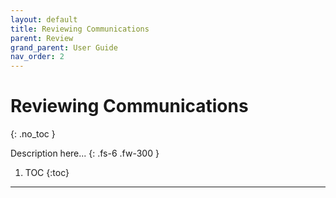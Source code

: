 ```yaml
---
layout: default
title: Reviewing Communications
parent: Review
grand_parent: User Guide
nav_order: 2
---
```


# Reviewing Communications
{: .no_toc }

Description here...
{: .fs-6 .fw-300 }

1. TOC
{:toc}

---